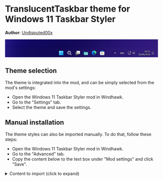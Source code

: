 # TranslucentTaskbar theme for Windows 11 Taskbar Styler

**Author**: [Undisputed00x](https://github.com/Undisputed00x)

![Screenshot](screenshot.png)

## Theme selection

The theme is integrated into the mod, and can be simply selected from the mod's
settings:

* Open the Windows 11 Taskbar Styler mod in Windhawk.
* Go to the "Settings" tab.
* Select the theme and save the settings.

## Manual installation

The theme styles can also be imported manually. To do that, follow these steps:

* Open the Windows 11 Taskbar Styler mod in Windhawk.
* Go to the "Advanced" tab.
* Copy the content below to the text box under "Mod settings" and click "Save".

<details>
<summary>Content to import (click to expand)</summary>

```json
{
  "controlStyles[0].target": "Rectangle#BackgroundFill",
  "controlStyles[0].styles[0]": "Fill:=<AcrylicBrush TintColor=\"Transparent\" TintOpacity=\"0\" TintLuminosityOpacity=\"0\" Opacity=\"1\"/>",
  "controlStyles[1].target": "Rectangle#BackgroundStroke",
  "controlStyles[1].styles[0]": "Visibility=Collapsed",
  "controlStyles[2].target": "MenuFlyoutPresenter",
  "controlStyles[2].styles[0]": "Background:=<AcrylicBrush TintColor=\"Transparent\" TintOpacity=\"0\" TintLuminosityOpacity=\"0\" Opacity=\"1\"/>",
  "controlStyles[2].styles[1]": "BorderThickness=0,0,0,0",
  "controlStyles[2].styles[2]": "CornerRadius=14",
  "controlStyles[2].styles[3]": "Padding=3,4,3,4",
  "controlStyles[3].target": "Border#OverflowFlyoutBackgroundBorder",
  "controlStyles[3].styles[0]": "Background:=<AcrylicBrush TintColor=\"Transparent\" TintOpacity=\"0\" TintLuminosityOpacity=\"0\" Opacity=\"1\"/>",
  "controlStyles[3].styles[1]": "BorderThickness=0,0,0,0",
  "controlStyles[3].styles[2]": "CornerRadius=15",
  "controlStyles[3].styles[3]": "Margin=-2,-2,-2,-2"
}
```
</details>
